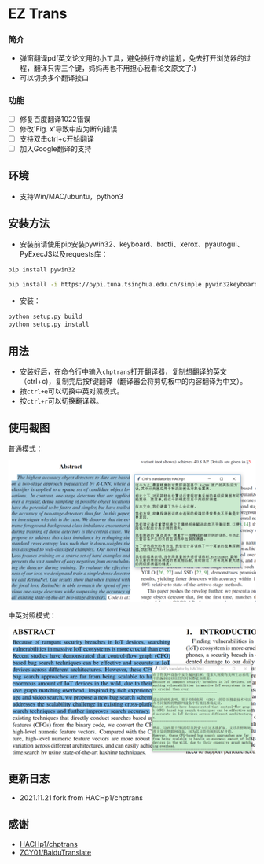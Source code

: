 # EZ Trans

### 简介

* 弹窗翻译pdf英文论文用的小工具，避免换行符的尴尬，免去打开浏览器的过程，翻译只需三个键，妈妈再也不用担心我看论文原文了:)
* 可以切换多个翻译接口

### 功能

- [ ] 修复百度翻译1022错误
- [ ] 修改'Fig. x'导致中应为断句错误
- [ ] 支持双击ctrl+c开始翻译
- [ ] 加入Google翻译的支持

## 环境

* 支持Win/MAC/ubuntu，python3

## 安装方法

* 安装前请使用pip安装pywin32、keyboard、brotli、xerox、pyautogui、PyExecJS以及requests库：

```
pip install pywin32
```

``` bash
pip install -i https://pypi.tuna.tsinghua.edu.cn/simple pywin32keyboard brotli xerox pyautogui requests PyExecJS
```

* 安装：

``` bash
python setup.py build
python setup.py install
```

## 用法

* 安装好后，在命令行中输入`chptrans`打开翻译器，复制想翻译的英文（ctrl+c)，复制完后按f键翻译（翻译器会将剪切板中的内容翻译为中文）。
* 按`ctrl+e`可以切换中英对照模式。
* 按`ctrl+r`可以切换翻译器。

## 使用截图

普通模式：

![](img/show.png)

中英对照模式：

![](img/show2.png)

## 更新日志

* 2021.11.21 fork from HACHp1/chptrans

## 感谢

- [HACHp1/chptrans](https://github.com/HACHp1/chptrans)
- [ ZCY01/BaiduTranslate ](https://github.com/ZCY01/BaiduTranslate)
